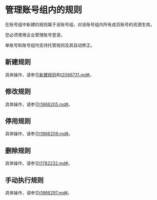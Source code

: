 # 管理账号组内的规则

在账号组中新建的规则属于该账号组，对该账号组内所有成员账号的资源生效。

您必须使用企业管理账号登录。

单账号和账号组均支持托管规则及其自动修正。

## 新建规则

具体操作，请参见[新建规则](/intl.zh-CN/资源合规审计/规则管理/新建规则.md)和[t2066731.md\#]()。

## 修改规则

具体操作，请参见[t1866205.md\#](/intl.zh-CN/资源合规审计/规则管理/修改规则.md)。

## 停用规则

具体操作，请参见[t1866209.md\#](/intl.zh-CN/资源合规审计/规则管理/停用规则.md)。

## 删除规则

具体操作，请参见[t1782232.md\#](/intl.zh-CN/资源合规审计/规则管理/删除规则.md)。

## 手动执行规则

具体操作，请参见[t1866297.md\#](/intl.zh-CN/资源合规审计/规则管理/手动执行审计.md)。


